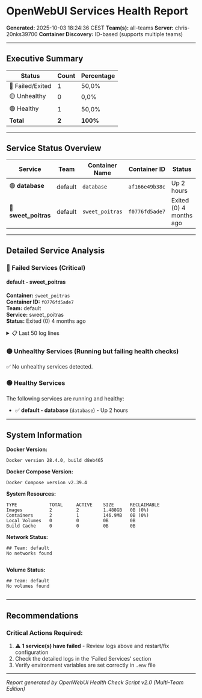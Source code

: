 # OpenWebUI Services Health Report

**Generated:** 2025-10-03 18:24:36 CEST
**Team(s):** all-teams
**Server:** chris-20nks39700
**Container Discovery:** ID-based (supports multiple teams)

---

## Executive Summary


| Status | Count | Percentage |
|--------|-------|------------|
| 🔴 Failed/Exited | 1 | 50,0% |
| 🟡 Unhealthy | 0 | 0,0% |
| 🟢 Healthy | 1 | 50,0% |
| **Total** | **2** | **100%** |

---

## Service Status Overview


| Service | Team | Container Name | Container ID | Status | Health Check |
|---------|------|----------------|--------------|--------|--------------|
| 🟢 **database** | default | `database` | `af166e49b38c` | Up 2 hours | no-healthcheck |
| 🔴 **sweet_poitras** | default | `sweet_poitras` | `f0776fd5ade7` | Exited (0) 4 months ago | no-healthcheck |

---

## Detailed Service Analysis


### 🔴 Failed Services (Critical)


#### default - sweet_poitras

**Container:** `sweet_poitras`  
**Container ID:** `f0776fd5ade7`  
**Team:** default  
**Service:** sweet_poitras  
**Status:** Exited (0) 4 months ago  

<details>
<summary>📋 Last 50 log lines</summary>

```

Hello from Docker!
This message shows that your installation appears to be working correctly.

To generate this message, Docker took the following steps:
 1. The Docker client contacted the Docker daemon.
 2. The Docker daemon pulled the "hello-world" image from the Docker Hub.
    (amd64)
 3. The Docker daemon created a new container from that image which runs the
    executable that produces the output you are currently reading.
 4. The Docker daemon streamed that output to the Docker client, which sent it
    to your terminal.

To try something more ambitious, you can run an Ubuntu container with:
 $ docker run -it ubuntu bash

Share images, automate workflows, and more with a free Docker ID:
 https://hub.docker.com/

For more examples and ideas, visit:
 https://docs.docker.com/get-started/

```

</details>


### 🟡 Unhealthy Services (Running but failing health checks)

✅ No unhealthy services detected.

### 🟢 Healthy Services

The following services are running and healthy:

- ✅ **default - database** (`database`) - Up 2 hours

---

## System Information

**Docker Version:**
```
Docker version 28.4.0, build d8eb465
```

**Docker Compose Version:**
```
Docker Compose version v2.39.4
```

**System Resources:**
```
TYPE            TOTAL     ACTIVE    SIZE      RECLAIMABLE
Images          2         2         1.488GB   0B (0%)
Containers      2         1         146.9MB   0B (0%)
Local Volumes   0         0         0B        0B
Build Cache     0         0         0B        0B
```

**Network Status:**
```
## Team: default
No networks found


```

**Volume Status:**
```
## Team: default
No volumes found


```

---

## Recommendations


### Critical Actions Required:

1. ⚠️ **1 service(s) have failed** - Review logs above and restart/fix configuration
2. Check the detailed logs in the 'Failed Services' section
3. Verify environment variables are set correctly in `.env` file

---

*Report generated by OpenWebUI Health Check Script v2.0 (Multi-Team Edition)*
